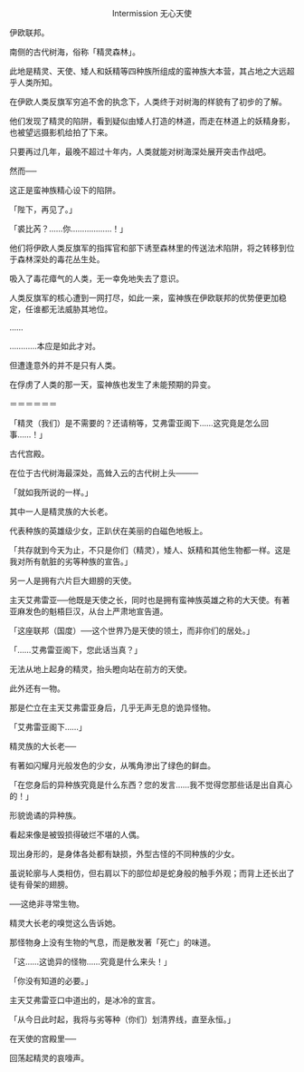 <p align="center">Intermission 无心天使</p>

伊欧联邦。

南侧的古代树海，俗称「精灵森林」。

此地是精灵、天使、矮人和妖精等四种族所组成的蛮神族大本营，其占地之大远超乎人类所知。

在伊欧人类反旗军穷追不舍的执念下，人类终于对树海的样貌有了初步的了解。

他们发现了精灵的陷阱，看到疑似由矮人打造的林道，而走在林道上的妖精身影，也被望远摄影机给拍了下来。

只要再过几年，最晚不超过十年内，人类就能对树海深处展开突击作战吧。

然而──

这正是蛮神族精心设下的陷阱。

「陛下，再见了。」

「裘比芮？……你………………！」

他们将伊欧人类反旗军的指挥官和部下诱至森林里的传送法术陷阱，将之转移到位于森林深处的毒花丛生处。

吸入了毒花瘴气的人类，无一幸免地失去了意识。

人类反旗军的核心遭到一网打尽，如此一来，蛮神族在伊欧联邦的优势便更加稳定，任谁都无法威胁其地位。

……

…………本应是如此才对。

但遭逢意外的并不是只有人类。

在俘虏了人类的那一天，蛮神族也发生了未能预期的异变。

＝＝＝＝＝＝

「精灵（我们）是不需要的？还请稍等，艾弗雷亚阁下……这究竟是怎么回事……！」

古代宫殿。

在位于古代树海最深处，高耸入云的古代树上头────

「就如我所说的一样。」

其中一人是精灵族的大长老。

代表种族的英雄级少女，正趴伏在美丽的白磁色地板上。

「共存就到今天为止，不只是你们（精灵），矮人、妖精和其他生物都一样。这是我对所有骯脏的劣等种族的宣告。」

另一人是拥有六片巨大翅膀的天使。

主天艾弗雷亚──他既是天使之长，同时也是拥有蛮神族英雄之称的大天使。有著亚麻发色的魁梧巨汉，从台上严肃地宣告道。

「这座联邦（国度）──这个世界乃是天使的领土，而非你们的居处。」

「……艾弗雷亚阁下，您此话当真？」

无法从地上起身的精灵，抬头瞪向站在前方的天使。

此外还有一物。

那是伫立在主天艾弗雷亚身后，几乎无声无息的诡异怪物。

「艾弗雷亚阁下……」

精灵族的大长老──

有著如闪耀月光般发色的少女，从嘴角渗出了绿色的鲜血。

「在您身后的异种族究竟是什么东西？您的发言……我不觉得您那些话是出自真心的！」

形貌诡谲的异种族。

看起来像是被毁损得破烂不堪的人偶。

现出身形的，是身体各处都有缺损，外型古怪的不同种族的少女。

虽说轮廓与人类相仿，但右肩以下的部位却是蛇身般的触手外观；而背上还长出了徒有骨架的翅膀。

──这绝非寻常生物。

精灵大长老的嗅觉这么告诉她。

那怪物身上没有生物的气息，而是散发著「死亡」的味道。

「这……这诡异的怪物……究竟是什么来头！」

「你没有知道的必要。」

主天艾弗雷亚口中道出的，是冰冷的宣言。

「从今日此时起，我将与劣等种（你们）划清界线，直至永恒。」

在天使的宫殿里──

回荡起精灵的哀嚎声。

